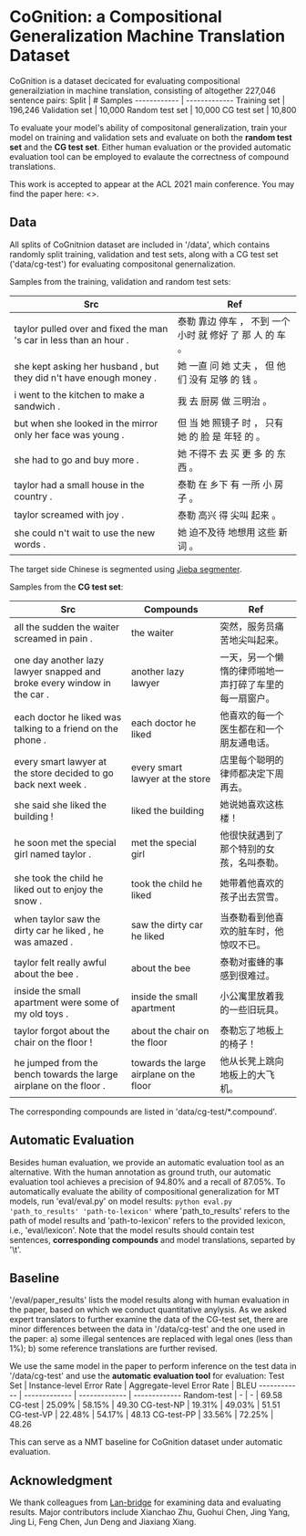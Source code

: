 # CoGnition: a Compositional Generalization Machine Translation Dataset


CoGnition is a dataset decicated for evaluating compositional generailziation in machine translation, consisting of altogether 227,046 sentence pairs:
Split | # Samples
------------ | -------------
Training set | 196,246
Validation set | 10,000
Random test set | 10,000
CG test set | 10,800

To evaluate your model's ability of compositonal generalization, train your model on training and validation sets and evaluate on both the **random test set** and the **CG test set**. Either human evaluation or the provided automatic evaluation tool can be employed to evalaute the correctness of compound translations.

This work is accepted to appear at the ACL 2021 main conference. You may find the paper here: <>.

## Data
All splits of CoGnitnion dataset are included in '/data', which contains randomly split training, validation and test sets, along with a CG test set ('data/cg-test') for evaluating compositonal genernalization.

Samples from the training, validation and random test sets:

Src | Ref
------------ | -------------
taylor pulled over and fixed the man 's car in less than an hour . | 泰勒 靠边 停车 ， 不到 一个 小时 就 修好 了 那 人 的 车 。
she kept asking her husband , but they did n't have enough money . | 她 一直 问 她 丈夫 ， 但 他们 没有 足够 的 钱 。
i went to the kitchen to make a sandwich . | 我 去 厨房 做 三明治 。
but when she looked in the mirror only her face was young . | 但 当 她 照镜子 时 ， 只有 她 的 脸 是 年轻 的 。
she had to go and buy more . | 她 不得不 去 买 更 多 的 东西 。
taylor had a small house in the country . |  泰勒 在 乡下 有 一所 小 房子 。
taylor screamed with joy . | 泰勒 高兴 得 尖叫 起来 。
she could n't wait to use the new words . |  她 迫不及待 地想用 这些 新词 。

The target side Chinese is segmented using [Jieba segmenter](https://github.com/fxsjy/jieba).

Samples from the **CG test set**:

Src | Compounds | Ref
------------ | ------------- | -------------
all the sudden the waiter screamed in pain . | the waiter | 突然，服务员痛苦地尖叫起来。
one day another lazy lawyer snapped and broke every window in the car . | another lazy lawyer | 一天，另一个懒惰的律师啪地一声打碎了车里的每一扇窗户。
each doctor he liked was talking to a friend on the phone . | each doctor he liked | 他喜欢的每一个医生都在和一个朋友通电话。
every smart lawyer at the store decided to go back next week . | every smart lawyer at the store | 店里每个聪明的律师都决定下周再去。
she said she liked the building ! | liked the building | 她说她喜欢这栋楼！
he soon met the special girl named taylor . | met the special girl | 他很快就遇到了那个特别的女孩，名叫泰勒。
she took the child he liked out to enjoy the snow . | took the child he liked | 她带着他喜欢的孩子出去赏雪。
when taylor saw the dirty car he liked , he was amazed . | saw the dirty car he liked | 当泰勒看到他喜欢的脏车时，他惊叹不已。
taylor felt really awful about the bee . | about the bee | 泰勒对蜜蜂的事感到很难过。
inside the small apartment were some of my old toys . | inside the small apartment | 小公寓里放着我的一些旧玩具。
taylor forgot about the chair on the floor ! | about the chair on the floor | 泰勒忘了地板上的椅子！
he jumped from the bench towards the large airplane on the floor . | towards the large airplane on the floor | 他从长凳上跳向地板上的大飞机。

The corresponding compounds are listed in 'data/cg-test/*.compound'.

## Automatic Evaluation
Besides human evaluation, we provide an automatic evaluation tool as an alternative. With the human annotation as ground truth, our automatic evaluation tool achieves a precision of 94.80% and a recall of 87.05%. To automatically evaluate the ability of compositional generalization for MT models, run 'eval/eval.py' on model results:
`python eval.py 'path_to_results' 'path-to-lexicon'`
where 'path_to_results' refers to the path of model results and 'path-to-lexicon' refers to the provided lexicon, i.e., 'eval/lexicon'. Note that the model results should contain test sentences, **corresponding compounds** and model translations, separted by '\t'.

## Baseline
'/eval/paper_results' lists the model results along with human evaluation in the paper, based on which we conduct quantitative anylysis. As we asked expert translators to further examine the data of the CG-test set, there are minor differences between the data in '/data/cg-test' and the one used in the paper: a) some illegal sentences are replaced with legal ones (less than 1%); b) some reference translations are further revised.

We use the same model in the paper to perform inference on the test data in '/data/cg-test' and use the **automatic evaluation tool** for evaluation:
Test Set | Instance-level Error Rate | Aggregate-level Error Rate | BLEU
------------ | ------------- | ------------- | ------------- 
Random-test | - | - | 69.58
CG-test | 25.09% | 58.15% | 49.30
CG-test-NP | 19.31% | 49.03% | 51.51
CG-test-VP | 22.48% | 54.17% | 48.13
CG-test-PP | 33.56% | 72.25% | 48.26

This can serve as a NMT baseline for CoGnition dataset under automatic evaluation.

## Acknowledgment
We thank colleagues from [Lan-bridge](http://www.lan-bridge.com/) for examining data and evaluating results. 
Major contributors include Xianchao Zhu, Guohui Chen, Jing Yang, Jing Li, Feng Chen, Jun Deng and Jiaxiang Xiang.